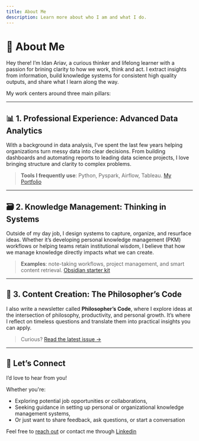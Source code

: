 ```yaml
---
title: About Me
description: Learn more about who I am and what I do.
---
```


# 🧠 About Me

Hey there! I’m Idan Ariav, a curious thinker and lifelong learner with a passion for brining clarity to how we work, think and act. I extract insights from information, build knowledge systems for consistent high quality outputs, and share what I learn along the way.

My work centers around three main pillars:

---

## 📊 1. Professional Experience: Advanced Data Analytics

With a background in data analysis, I’ve spent the last few years helping organizations turn messy data into clear decisions. From building dashboards and automating reports to leading data science projects, I love bringing structure and clarity to complex problems.

> **Tools I frequently use**: Python, Pyspark, Airflow, Tableau. [My Portfolio](https://github.com/idanariav/Idans_portfolio)

---

## 🗃️ 2. Knowledge Management: Thinking in Systems

Outside of my day job, I design systems to capture, organize, and resurface ideas. Whether it’s developing personal knowledge management (PKM) workflows or helping teams retain institutional wisdom, I believe that how we manage knowledge directly impacts what we can create.

> **Examples**: note-taking workflows, project management, and smart content retrieval. [Obsidian starter kit](https://ko-fi.com/s/8e6f6ccefc)

---

## 📝 3. Content Creation: The Philosopher’s Code

I also write a newsletter called **Philosopher’s Code**, where I explore ideas at the intersection of philosophy, productivity, and personal growth. It’s where I reflect on timeless questions and translate them into practical insights you can apply.

> Curious? [Read the latest issue →](/blog/)

---

## 🌱 Let’s Connect

I’d love to hear from you!

Whether you're:
 - Exploring potential job opportunities or collaborations,
 - Seeking guidance in setting up personal or organizational knowledge management systems,
 - Or just want to share feedback, ask questions, or start a conversation
 
 Feel free to [reach out](https://idanariav.github.io/personal-website-docusaurus/contactPage)
 or contact me through [Linkedin](https://www.linkedin.com/in/idan-ariav/)
